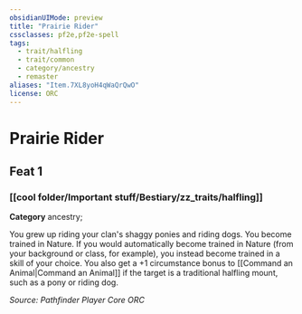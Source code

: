 ```yaml
---
obsidianUIMode: preview
title: "Prairie Rider"
cssclasses: pf2e,pf2e-spell
tags:
  - trait/halfling
  - trait/common
  - category/ancestry
  - remaster
aliases: "Item.7XL8yoH4qWaQrQwO"
license: ORC
---
```

# Prairie Rider
## Feat 1
### [[cool folder/Important stuff/Bestiary/zz_traits/halfling]]

**Category** ancestry; 




You grew up riding your clan's shaggy ponies and riding dogs. You become trained in Nature. If you would automatically become trained in Nature (from your background or class, for example), you instead become trained in a skill of your choice. You also get a +1 circumstance bonus to [[Command an Animal|Command an Animal]] if the target is a traditional halfling mount, such as a pony or riding dog.

*Source: Pathfinder Player Core*
*ORC*